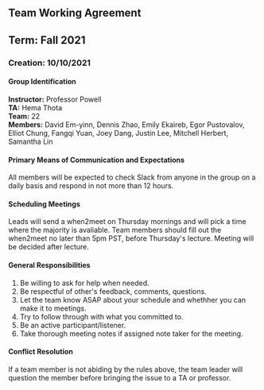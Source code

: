 ## Team Working Agreement
## Term: Fall 2021
### Creation: 10/10/2021

#### Group Identification
**Instructor:** Professor Powell\
**TA:** Hema Thota\
**Team:** 22\
**Members:** David Em-yinn, Dennis Zhao, Emily Ekaireb, Egor Pustovalov, Elliot Chung, Fangqi Yuan, Joey Dang, Justin Lee, Mitchell Herbert, Samantha Lin

#### Primary Means of Communication and Expectations

All members will be expected to check Slack from anyone in the group on a daily basis and respond in not more than 12 hours.

#### Scheduling Meetings

 Leads will send a when2meet on Thursday mornings and will pick a time where the majority is avaliable. Team members should fill out the when2meet no later than 5pm PST, before Thursday's lecture. Meeting will be decided after lecture. 

 #### General Responsibilities
 1. Be willing to ask for help when needed.
 2. Be respectful of other's feedback, comments, questions.
 3. Let the team know ASAP about your schedule and whethher you can make it to meetings.
 4. Try to follow through with what you committed to.
 5. Be an active participant/listener.
 6. Take thorough meeting notes if assigned note taker for the meeting.


 #### Conflict Resolution
 If a team member is not abiding by the rules above, the team leader will question the member before bringing the issue to a TA or professor.
